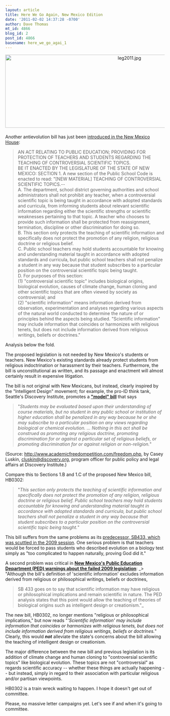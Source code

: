 ```yaml
---
layout: article
title: Here We Go Again, New Mexico Edition
date: '2011-02-02 14:37:28 -0700'
author: Dave Thomas
mt_id: 4866
blog_id: 2
post_id: 4866
basename: here_we_go_agai_1
---
```

<img src="/PT/uploads/2011/leg2011.jpg" alt="leg2011.jpg" width="769" height="231" style="text-align: center; display: block; margin: 0 auto 20px;" class="mt-image-center" />

Another antievolution bill has just been [introduced in the New Mexico House](http://www.nmlegis.gov/Sessions/11%20Regular/bills/house/HB0302.html):

> AN ACT
> RELATING TO PUBLIC EDUCATION; PROVIDING FOR PROTECTION OF TEACHERS AND STUDENTS REGARDING THE TEACHING OF CONTROVERSIAL SCIENTIFIC TOPICS.
> <br /> 
> BE IT ENACTED BY THE LEGISLATURE OF THE STATE OF NEW MEXICO:
> SECTION 1. A new section of the Public School Code is enacted to read:
> "\[NEW MATERIAL\] TEACHING OF CONTROVERSIAL SCIENTIFIC TOPICS.--
> <br />          A. The department, school district governing authorities and school administrators shall not prohibit any teacher, when a controversial scientific topic is being taught in accordance with adopted standards and curricula, from informing students about relevant scientific information regarding either the scientific strengths or scientific weaknesses pertaining to that topic. A teacher who chooses to provide such information shall be protected from reassignment, termination, discipline or other discrimination for doing so.
> <br />          B. This section only protects the teaching of scientific information and specifically does not protect the promotion of any religion, religious doctrine or religious belief.
> <br />          C. Public school teachers may hold students accountable for knowing and understanding material taught in accordance with adopted standards and curricula, but public school teachers shall not penalize a student in any way because that student subscribes to a particular position on the controversial scientific topic being taught.
> <br />          D. For purposes of this section:
> <br />               (1) "controversial scientific topic" includes biological origins, biological evolution, causes of climate change, human cloning and other scientific topics that are often viewed by society as controversial; and
> <br />               (2) "scientific information" means information derived from observation, experimentation and analyses regarding various aspects of the natural world conducted to determine the nature of or principles behind the aspects being studied. "Scientific information" may include information that coincides or harmonizes with religious tenets, but does not include information derived from religious writings, beliefs or doctrines."

Analysis below the fold.

The proposed legislation is not needed by New Mexico's students or 
teachers. New Mexico's existing standards already protect students from 
religious indoctrination or harassment by their teachers. Furthermore, 
the bill is unconstitutional as written, and its passage and enactment 
will almost certainly result in expensive litigation.

The bill is not original with New Mexicans, but instead, clearly 
inspired by the "Intelligent Design" movement; for example, the pro-ID 
think tank, Seattle's Discovery Institute, promotes a [**"model" bill**](http://www.academicfreedompetition.com/freedom.php) that 
says 

> "_Students may be evaluated based upon their understanding of course 
> materials, but no student in any public school or institution of higher 
> education shall be penalized in any way because he or she may subscribe 
> to a particular position on any views regarding biological or chemical 
> evolution. ... Nothing in this act shall be construed as promoting any 
> religious doctrine, promoting discrimination for or against a particular 
> set of religious beliefs, or promoting discrimination for or against 
> religion or non-religion._" 

 (Source: 
http://www.academicfreedompetition.com/freedom.php, by Casey Luskin, 
cluskin@discovery.org, program officer for public policy and legal 
affairs at Discovery Institute.)

Compare this to Sections 1.B and 1.C of the proposed New Mexico bill, 
HB0302: 

> "_This section only protects the teaching of scientific 
> information and specifically does not protect the promotion of any 
> religion, religious doctrine or religious belief. Public school teachers 
> may hold students accountable for knowing and understanding material 
> taught in accordance with adopted standards and curricula, but public 
> school teachers shall not penalize a student in any way because that 
> student subscribes to a particular position on the controversial 
> scientific topic being taught._"

This bill suffers from the same problems as its [predecessor, SB433, 
which was scuttled in the 2009 session](http://www.nmsr.org/leg2009.htm). One serious problem is that 
teachers would be forced to pass students who described evolution on a 
biology test simply as "too complicated to happen naturally, proving God 
did it."

A second problem was critical in [**New Mexico's Public Education Department (PED) warnings about the failed 2009 legislation**](http://www.nmlegis.gov/Sessions/09%20Regular/LESCAnalysis/SB0433.pdf): 
_> "Although the bill's definition of 'scientific information' excludes information derived from religious or philosophical writings, beliefs or doctrines, 
> SB 433 goes on to say that scientific information may have religious or 
> philosophical implications and remain scientific in nature. The PED 
> analysis states that this point would allow the teaching of theories of 
> biological origins such as intelligent design or creationism."_

The new bill, HB0302, no longer mentions "religious or philosophical 
implications," but now reads "_'Scientific information' may include 
information that coincides or harmonizes with religious tenets, but does 
not include information derived from religious writings, beliefs or 
doctrines._" Clearly, this would _**not**_ alleviate the state's concerns about the bill allowing the teaching of intelligent design or 
creationism.

The major difference between the new bill and previous legislation is 
its addition of climate change and human cloning to "controversial 
scientific topics" like biological evolution. These topics are not 
"controversial" as regards scientific accuracy -- whether these things 
are actually happening -- but instead, simply in regard to their 
association with particular religious and/or partisan viewpoints.

HB0302 is a train wreck waiting to happen. I hope it doesn't get out 
of committee.

Please, no massive letter campaigns yet.  Let's see if and when it's going to committee.
